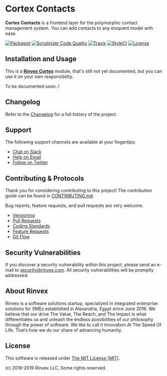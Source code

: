 # Cortex Contacts

**Cortex Contacts** is a frontend layer for the polymorphic contact management system. You can add contacts to any eloquent model with ease.

[![Packagist](https://img.shields.io/packagist/v/cortex/contacts.svg?label=Packagist&style=flat-square)](https://packagist.org/packages/cortex/contacts)
[![Scrutinizer Code Quality](https://img.shields.io/scrutinizer/g/rinvex/cortex-contacts.svg?label=Scrutinizer&style=flat-square)](https://scrutinizer-ci.com/g/rinvex/cortex-contacts/)
[![Travis](https://img.shields.io/travis/rinvex/cortex-contacts.svg?label=TravisCI&style=flat-square)](https://travis-ci.org/rinvex/cortex-contacts)
[![StyleCI](https://styleci.io/repos/100120130/shield)](https://styleci.io/repos/100120130)
[![License](https://img.shields.io/packagist/l/cortex/contacts.svg?label=License&style=flat-square)](https://github.com/rinvex/cortex-contacts/blob/develop/LICENSE)


## Installation and Usage

This is a **[Rinvex Cortex](https://github.com/rinvex/cortex)** module, that's still not yet documented, but you can use it on your own responsibility.

To be documented soon..!


## Changelog

Refer to the [Changelog](CHANGELOG.md) for a full history of the project.


## Support

The following support channels are available at your fingertips:

- [Chat on Slack](https://bit.ly/rinvex-slack)
- [Help on Email](mailto:help@rinvex.com)
- [Follow on Twitter](https://twitter.com/rinvex)


## Contributing & Protocols

Thank you for considering contributing to this project! The contribution guide can be found in [CONTRIBUTING.md](CONTRIBUTING.md).

Bug reports, feature requests, and pull requests are very welcome.

- [Versioning](CONTRIBUTING.md#versioning)
- [Pull Requests](CONTRIBUTING.md#pull-requests)
- [Coding Standards](CONTRIBUTING.md#coding-standards)
- [Feature Requests](CONTRIBUTING.md#feature-requests)
- [Git Flow](CONTRIBUTING.md#git-flow)


## Security Vulnerabilities

If you discover a security vulnerability within this project, please send an e-mail to [security@rinvex.com](security@rinvex.com). All security vulnerabilities will be promptly addressed.


## About Rinvex

Rinvex is a software solutions startup, specialized in integrated enterprise solutions for SMEs established in Alexandria, Egypt since June 2016. We believe that our drive The Value, The Reach, and The Impact is what differentiates us and unleash the endless possibilities of our philosophy through the power of software. We like to call it Innovation At The Speed Of Life. That’s how we do our share of advancing humanity.


## License

This software is released under [The MIT License (MIT)](LICENSE).

(c) 2016-2019 Rinvex LLC, Some rights reserved.
